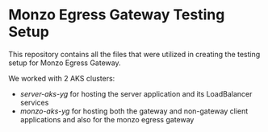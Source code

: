 # Monzo Egress Gateway Testing Setup

This repository contains all the files that were utilized in creating the testing setup for Monzo Egress Gateway. 

We worked with 2 AKS clusters:
- *server-aks-yg* for hosting the server application and its LoadBalancer services
- *monzo-aks-yg* for hosting both the gateway and non-gateway client applications and also for the monzo egress gateway 